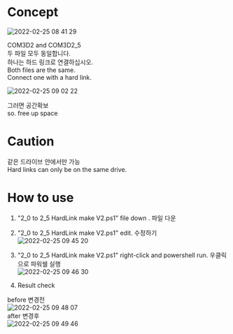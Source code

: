 # Concept
![2022-02-25 08 41 29](https://user-images.githubusercontent.com/20321215/155626566-1eebffb7-35b4-4ff7-84bb-fd651e7ff468.png)

COM3D2 and COM3D2_5  
두 파일 모두 동일합니다.  
하나는 하드 링크로 연결하십시오.  
Both files are the same.  
Connect one with a hard link.  

![2022-02-25 09 02 22](https://user-images.githubusercontent.com/20321215/155628126-751053b2-3749-4fa5-86d8-75cceb568965.png)

그러면 공간확보  
so. free up space  

# Caution

같은 드라이브 안에서만 가능  
Hard links can only be on the same drive.  

# How to use

1. "2_0 to 2_5 HardLink make V2.ps1" file down . 파일 다운  
2. "2_0 to 2_5 HardLink make V2.ps1" edit. 수정하기  
![2022-02-25 09 45 20](https://user-images.githubusercontent.com/20321215/155632566-b13b8b85-9257-4325-9916-5da283c1976a.png)  

3. "2_0 to 2_5 HardLink make V2.ps1" right-click and powershell run. 우클릭으로 파워쉘 실행  
![2022-02-25 09 46 30](https://user-images.githubusercontent.com/20321215/155632750-cc835669-7235-47a4-acaf-f5007fb5ffad.png)  

4. Result check  

before 변경전  
![2022-02-25 09 48 07](https://user-images.githubusercontent.com/20321215/155632890-8fb871fe-e993-4fa8-ad23-246f35541b5c.png)  
after 변경후   
![2022-02-25 09 49 46](https://user-images.githubusercontent.com/20321215/155632892-d5b26d41-1d8a-436b-ad0e-ffaaff0d42b0.png)  
